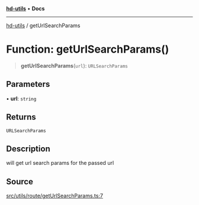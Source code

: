 [**hd-utils**](../README.md) • **Docs**

***

[hd-utils](../globals.md) / getUrlSearchParams

# Function: getUrlSearchParams()

> **getUrlSearchParams**(`url`): `URLSearchParams`

## Parameters

• **url**: `string`

## Returns

`URLSearchParams`

## Description

will get url search params for the passed url

## Source

[src/utils/route/getUrlSearchParams.ts:7](https://github.com/AhmadHddad/h-utils/blob/f7bb9ae71f981ffef49079271b9540862594b7e6/src/utils/route/getUrlSearchParams.ts#L7)
